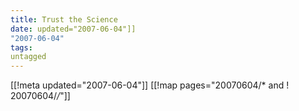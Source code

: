 ```yaml
---
title: Trust the Science
date: updated="2007-06-04"]]
"2007-06-04"
tags:
untagged
---
```

[[!meta updated="2007-06-04"]]
[[!map pages="20070604/* and ! 20070604/*/*"]]
